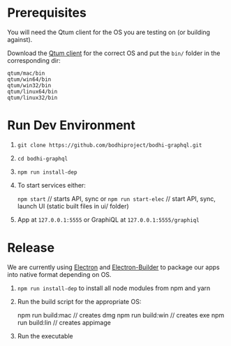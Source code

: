 # Prerequisites
You will need the Qtum client for the OS you are testing on (or building against).

Download the [Qtum client](https://github.com/qtumproject/qtum/releases) for the correct OS and put the `bin/` folder in the corresponding dir:

    qtum/mac/bin
    qtum/win64/bin
    qtum/win32/bin
    qtum/linux64/bin
    qtum/linux32/bin

# Run Dev Environment
1. `git clone https://github.com/bodhiproject/bodhi-graphql.git`

2. `cd bodhi-graphql`

3. `npm run install-dep`

4. To start services either:

	`npm start` // starts API, sync
	or
	`npm run start-elec` // start API, sync, launch UI (static built files in ui/ folder)

5. App at `127.0.0.1:5555` or GraphiQL at `127.0.0.1:5555/graphiql`

# Release
We are currently using [Electron](https://github.com/electron/electron) and [Electron-Builder](https://github.com/electron-userland/electron-builder) to package our apps into native format depending on OS.

1. `npm run install-dep` to install all node modules from npm and yarn

2. Run the build script for the appropriate OS:

    npm run build:mac // creates dmg
    npm run build:win // creates exe
    npm run build:lin // creates appimage

3. Run the executable
